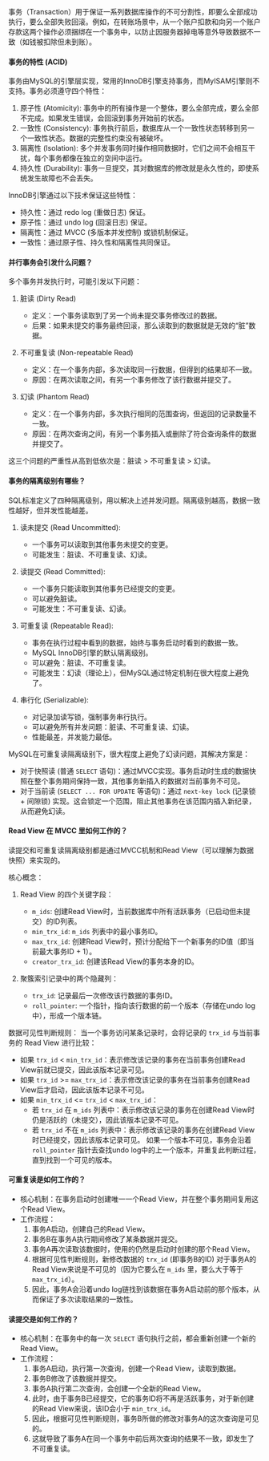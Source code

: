 

事务（Transaction）用于保证一系列数据库操作的不可分割性，即要么全部成功执行，要么全部失败回滚。例如，在转账场景中，从一个账户扣款和向另一个账户存款这两个操作必须捆绑在一个事务中，以防止因服务器掉电等意外导致数据不一致（如钱被扣除但未到账）。

#### 事务的特性 (ACID)

事务由MySQL的引擎层实现，常用的InnoDB引擎支持事务，而MyISAM引擎则不支持。事务必须遵守四个特性：

1.  原子性 (Atomicity): 事务中的所有操作是一个整体，要么全部完成，要么全部不完成。如果发生错误，会回滚到事务开始前的状态。
2.  一致性 (Consistency): 事务执行前后，数据库从一个一致性状态转移到另一个一致性状态。数据的完整性约束没有被破坏。
3.  隔离性 (Isolation): 多个并发事务同时操作相同数据时，它们之间不会相互干扰，每个事务都像在独立的空间中运行。
4.  持久性 (Durability): 事务一旦提交，其对数据库的修改就是永久性的，即使系统发生故障也不会丢失。

InnoDB引擎通过以下技术保证这些特性：
*   持久性：通过 redo log (重做日志) 保证。
*   原子性：通过 undo log (回滚日志) 保证。
*   隔离性：通过 MVCC (多版本并发控制) 或锁机制保证。
*   一致性：通过原子性、持久性和隔离性共同保证。

#### 并行事务会引发什么问题？

多个事务并发执行时，可能引发以下问题：

1.  脏读 (Dirty Read)
    *   定义：一个事务读取到了另一个尚未提交事务修改过的数据。
    *   后果：如果未提交的事务最终回滚，那么读取到的数据就是无效的“脏”数据。

2.  不可重复读 (Non-repeatable Read)
    *   定义：在一个事务内部，多次读取同一行数据，但得到的结果却不一致。
    *   原因：在两次读取之间，有另一个事务修改了该行数据并提交了。

3.  幻读 (Phantom Read)
    *   定义：在一个事务内部，多次执行相同的范围查询，但返回的记录数量不一致。
    *   原因：在两次查询之间，有另一个事务插入或删除了符合查询条件的数据并提交了。

这三个问题的严重性从高到低依次是：脏读 > 不可重复读 > 幻读。

#### 事务的隔离级别有哪些？

SQL标准定义了四种隔离级别，用以解决上述并发问题。隔离级别越高，数据一致性越好，但并发性能越差。

1.  读未提交 (Read Uncommitted):
    *   一个事务可以读取到其他事务未提交的变更。
    *   可能发生：脏读、不可重复读、幻读。

2.  读提交 (Read Committed):
    *   一个事务只能读取到其他事务已经提交的变更。
    *   可以避免脏读。
    *   可能发生：不可重复读、幻读。

3.  可重复读 (Repeatable Read):
    *   事务在执行过程中看到的数据，始终与事务启动时看到的数据一致。
    *   MySQL InnoDB引擎的默认隔离级别。
    *   可以避免：脏读、不可重复读。
    *   可能发生：幻读（理论上），但MySQL通过特定机制在很大程度上避免了。

4.  串行化 (Serializable):
    *   对记录加读写锁，强制事务串行执行。
    *   可以避免所有并发问题：脏读、不可重复读、幻读。
    *   性能最差，并发能力最低。

MySQL在可重复读隔离级别下，很大程度上避免了幻读问题，其解决方案是：
*   对于快照读 (普通 `SELECT` 语句)：通过MVCC实现。事务启动时生成的数据快照在整个事务期间保持一致，其他事务新插入的数据对当前事务不可见。
*   对于当前读 (`SELECT ... FOR UPDATE` 等语句)：通过 `next-key lock` (记录锁 + 间隙锁) 实现。这会锁定一个范围，阻止其他事务在该范围内插入新纪录，从而避免幻读。

#### Read View 在 MVCC 里如何工作的？

读提交和可重复读隔离级别都是通过MVCC机制和Read View（可以理解为数据快照）来实现的。

核心概念：

1.  Read View 的四个关键字段：
    *   `m_ids`: 创建Read View时，当前数据库中所有活跃事务（已启动但未提交）的ID列表。
    *   `min_trx_id`: `m_ids` 列表中的最小事务ID。
    *   `max_trx_id`: 创建Read View时，预计分配给下一个新事务的ID值（即当前最大事务ID + 1）。
    *   `creator_trx_id`: 创建该Read View的事务本身的ID。

2.  聚簇索引记录中的两个隐藏列：
    *   `trx_id`: 记录最后一次修改该行数据的事务ID。
    *   `roll_pointer`: 一个指针，指向该行数据的前一个版本（存储在undo log中），形成一个版本链。

数据可见性判断规则：
当一个事务访问某条记录时，会将记录的 `trx_id` 与当前事务的 Read View 进行比较：
*   如果 `trx_id` < `min_trx_id`：表示修改该记录的事务在当前事务创建Read View前就已提交，因此该版本记录可见。
*   如果 `trx_id` >= `max_trx_id`：表示修改该记录的事务在当前事务创建Read View后才启动，因此该版本记录不可见。
*   如果 `min_trx_id` <= `trx_id` < `max_trx_id`：
    *   若 `trx_id` 在 `m_ids` 列表中：表示修改该记录的事务在创建Read View时仍是活跃的（未提交），因此该版本记录不可见。
    *   若 `trx_id` 不在 `m_ids` 列表中：表示修改该记录的事务在创建Read View时已经提交，因此该版本记录可见。
如果一个版本不可见，事务会沿着 `roll_pointer` 指针去查找undo log中的上一个版本，并重复此判断过程，直到找到一个可见的版本。

#### 可重复读是如何工作的？

*   核心机制：在事务启动时创建唯一一个Read View，并在整个事务期间复用这个Read View。
*   工作流程：
    1.  事务A启动，创建自己的Read View。
    2.  事务B在事务A执行期间修改了某条数据并提交。
    3.  事务A再次读取该数据时，使用的仍然是启动时创建的那个Read View。
    4.  根据可见性判断规则，新修改数据的 `trx_id` (即事务B的ID) 对于事务A的Read View来说是不可见的（因为它要么在 `m_ids` 里，要么大于等于 `max_trx_id`）。
    5.  因此，事务A会沿着undo log链找到该数据在事务A启动前的那个版本，从而保证了多次读取结果的一致性。

#### 读提交是如何工作的？

*   核心机制：在事务中的每一次 `SELECT` 语句执行之前，都会重新创建一个新的Read View。
*   工作流程：
    1.  事务A启动，执行第一次查询，创建一个Read View，读取到数据。
    2.  事务B修改了该数据并提交。
    3.  事务A执行第二次查询，会创建一个全新的Read View。
    4.  此时，由于事务B已经提交，它的事务ID将不再是活跃事务，对于新创建的Read View来说，该ID会小于 `min_trx_id`。
    5.  因此，根据可见性判断规则，事务B所做的修改对事务A的这次查询是可见的。
    6.  这就导致了事务A在同一个事务中前后两次查询的结果不一致，即发生了不可重复读。
